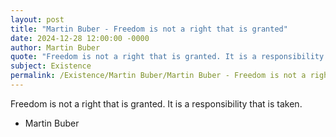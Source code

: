 ```yaml
---
layout: post
title: "Martin Buber - Freedom is not a right that is granted"
date: 2024-12-28 12:00:00 -0000
author: Martin Buber
quote: "Freedom is not a right that is granted. It is a responsibility that is taken."
subject: Existence
permalink: /Existence/Martin Buber/Martin Buber - Freedom is not a right that is granted
---
```


Freedom is not a right that is granted. It is a responsibility that is taken.

- Martin Buber
